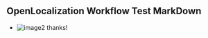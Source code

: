 ## OpenLocalization Workflow Test MarkDown
* ![image2](.\f5d10f5c-4413-425d-be3b-12e9dc19f27a.png) 
thanks!
